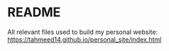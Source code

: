 # README

All relevant files used to build my personal website: https://tahmeed14.github.io/personal_site/index.html
